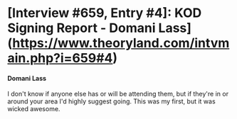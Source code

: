 # [Interview #659, Entry #4]: KOD Signing Report - Domani Lass](https://www.theoryland.com/intvmain.php?i=659#4)

#### Domani Lass

I don't know if anyone else has or will be attending them, but if they're in or around your area I'd highly suggest going. This was my first, but it was wicked awesome.

